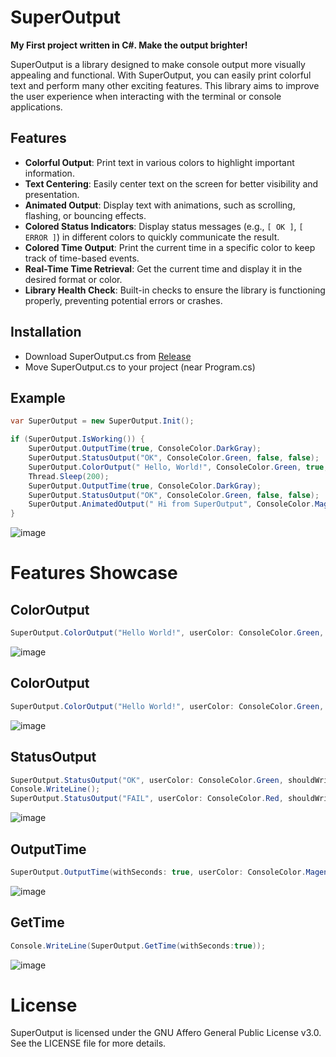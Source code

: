 # SuperOutput

**My First project written in C#. Make the output brighter!**

SuperOutput is a library designed to make console output more visually appealing and functional. With SuperOutput, you can easily print colorful text and perform many other exciting features. This library aims to improve the user experience when interacting with the terminal or console applications.

## Features

- **Colorful Output**: Print text in various colors to highlight important information.
- **Text Centering**: Easily center text on the screen for better visibility and presentation.
- **Animated Output**: Display text with animations, such as scrolling, flashing, or bouncing effects.
- **Colored Status Indicators**: Display status messages (e.g., `[ OK ]`, `[ ERROR ]`) in different colors to quickly communicate the result.
- **Colored Time Output**: Print the current time in a specific color to keep track of time-based events.
- **Real-Time Time Retrieval**: Get the current time and display it in the desired format or color.
- **Library Health Check**: Built-in checks to ensure the library is functioning properly, preventing potential errors or crashes.


## Installation
- Download SuperOutput.cs from <a href="https://github.com/localityyy/SuperOutput/releases/tag/superoutput" target="_black">Release</a>
- Move SuperOutput.cs to your project (near Program.cs)

## Example
```csharp
var SuperOutput = new SuperOutput.Init();

if (SuperOutput.IsWorking()) {
    SuperOutput.OutputTime(true, ConsoleColor.DarkGray);
    SuperOutput.StatusOutput("OK", ConsoleColor.Green, false, false);
    SuperOutput.ColorOutput(" Hello, World!", ConsoleColor.Green, true, false);
    Thread.Sleep(200);
    SuperOutput.OutputTime(true, ConsoleColor.DarkGray);
    SuperOutput.StatusOutput("OK", ConsoleColor.Green, false, false);
    SuperOutput.AnimatedOutput(" Hi from SuperOutput", ConsoleColor.Magenta, 200, true);
}
```
![image](https://github.com/user-attachments/assets/ac20a952-236c-4594-93b2-aac5762ec585)

# Features Showcase

## ColorOutput
```csharp
SuperOutput.ColorOutput("Hello World!", userColor: ConsoleColor.Green, shouldWriteAtNewLine: true, centerTextOnlyConsoleApp: false);
```
![image](https://github.com/user-attachments/assets/a3b4d45a-7715-42a6-8b7d-e8d37c276cc2)

## ColorOutput
```csharp
SuperOutput.ColorOutput("Hello World!", userColor: ConsoleColor.Green, shouldWriteAtNewLine: true, centerTextOnlyConsoleApp: false);
```
![image](https://github.com/user-attachments/assets/a3b4d45a-7715-42a6-8b7d-e8d37c276cc2)

## StatusOutput
```csharp
SuperOutput.StatusOutput("OK", userColor: ConsoleColor.Green, shouldWriteAtNewLine: false);
Console.WriteLine();
SuperOutput.StatusOutput("FAIL", userColor: ConsoleColor.Red, shouldWriteAtNewLine: false);
```
![image](https://github.com/user-attachments/assets/72198e8b-b252-4e60-9dcd-ea700d854889)

## OutputTime
```csharp
SuperOutput.OutputTime(withSeconds: true, userColor: ConsoleColor.Magenta, shouldWriteAtNewLine: false, centerTextOnlyConsoleApp: false);
```
![image](https://github.com/user-attachments/assets/da9f728f-4351-44f9-ad32-d8669d274dfc)

## GetTime
```csharp
Console.WriteLine(SuperOutput.GetTime(withSeconds:true));
```
![image](https://github.com/user-attachments/assets/8d994976-81a7-48a6-a7d5-5cafd654327c)


# License
SuperOutput is licensed under the GNU Affero General Public License v3.0. See the LICENSE file for more details.
